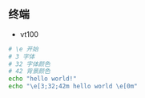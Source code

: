 ## 终端

- vt100

```sh
# \e 开始
# 3 字体
# 32 字体颜色
# 42 背景颜色
echo "hello world!"
echo "\e[3;32;42m hello world \e[0m"
```